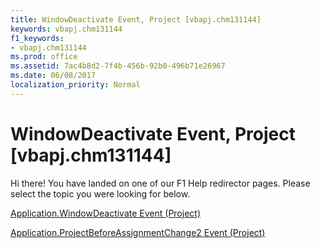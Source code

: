 ```yaml
---
title: WindowDeactivate Event, Project [vbapj.chm131144]
keywords: vbapj.chm131144
f1_keywords:
- vbapj.chm131144
ms.prod: office
ms.assetid: 7ac4b8d2-7f4b-456b-92b0-496b71e26967
ms.date: 06/08/2017
localization_priority: Normal
---
```



# WindowDeactivate Event, Project [vbapj.chm131144]

Hi there! You have landed on one of our F1 Help redirector pages. Please select the topic you were looking for below.

[Application.WindowDeactivate Event (Project)](http://msdn.microsoft.com/library/141940d7-f117-d3a8-2aa5-83679a5fbfd4%28Office.15%29.aspx)

[Application.ProjectBeforeAssignmentChange2 Event (Project)](http://msdn.microsoft.com/library/99fce7af-00de-42d8-4b61-e97774cc19ed%28Office.15%29.aspx)


